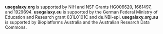
**usegalaxy.org** is supported by NIH and NSF Grants HG006620, 1661497, and 1929694. **usegalaxy.eu** is supported by the German Federal Ministry of Education and Research grant 031L0101C and de.NBI-epi. **usegalaxy.org.au** is supported by Bioplatforms Australia and the Australian Research Data Commons.